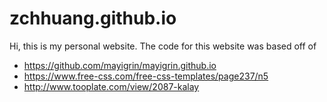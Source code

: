 # zchhuang.github.io

Hi, this is my personal website.  The code for this website was based off of 
  - https://github.com/mayigrin/mayigrin.github.io
  - https://www.free-css.com/free-css-templates/page237/n5
  - http://www.tooplate.com/view/2087-kalay
  

